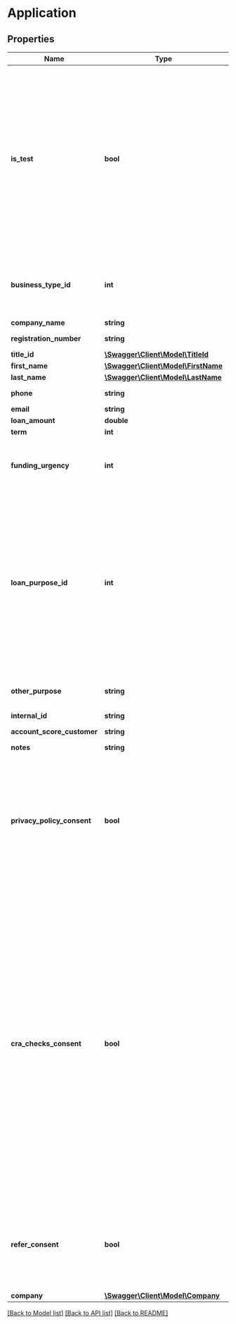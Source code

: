 # Application

## Properties
Name | Type | Description | Notes
------------ | ------------- | ------------- | -------------
**is_test** | **bool** | When set to true, the application will be automatically moved to test status, and will not reviewed or processed by the business. While test applications passed through the API are sent to our live systems, marking them as test will prevent credit searches from being run on the company and individuals supplied. As the application data from your test will be stored in our live database, we do recommend using dummy data where possible. | [optional] 
**business_type_id** | **int** | Business Type:   * &#x60;1&#x60; - Sole Trader   * &#x60;2&#x60; - Non-Limited Partnership   * &#x60;3&#x60; - Limited Company   * &#x60;4&#x60; - Limited Partnership (LLP) | 
**company_name** | **string** | Company Name | 
**registration_number** | **string** | Company Registration Number | [optional] 
**title_id** | [**\Swagger\Client\Model\TitleId**](TitleId.md) |  | 
**first_name** | [**\Swagger\Client\Model\FirstName**](FirstName.md) |  | 
**last_name** | [**\Swagger\Client\Model\LastName**](LastName.md) |  | 
**phone** | **string** | Applicant phone number | 
**email** | **string** | Applicant email address | 
**loan_amount** | **double** | Loan amount | 
**term** | **int** | Loan term | 
**funding_urgency** | **int** | How quick funds are required:   * &#x60;1&#x60; - As soon as possible   * &#x60;2&#x60; - Within a few weeks   * &#x60;3&#x60; - I just want to see what&#x27;s available | 
**loan_purpose_id** | **int** | Loan purpose:   * &#x60;1&#x60; - Hire staff   * &#x60;2&#x60; - Management buyout   * &#x60;3&#x60; - Marketing   * &#x60;4&#x60; - Moving premises   * &#x60;5&#x60; - Fulfil an order or contract   * &#x60;6&#x60; - Pay a due bill   * &#x60;7&#x60; - Pay HMRC   * &#x60;8&#x60; - Pay staff   * &#x60;9&#x60; - Purchase stock   * &#x60;10&#x60; - Purchase equipment   * &#x60;11&#x60; - Refinance debt   * &#x60;12&#x60; - Refurbish premises   * &#x60;13&#x60; - Upgrade website   * &#x60;14&#x60; - Business expansion   * &#x60;15&#x60; - Working capital / cash flow   * &#x60;16&#x60; - Other (please specify) | 
**other_purpose** | **string** | Loan purpose is required when loan purpose id is 14, 15 or 16 | 
**internal_id** | **string** | Your internal ID | [optional] 
**account_score_customer** | **string** | AccountScore Customer Reference | [optional] 
**notes** | **string** | Notes | [optional] 
**privacy_policy_consent** | **bool** | When set to true, you are confirming that your client has consented to Fleximize and its group of companies using their personal information in the ways described in the [Privacy Policy](https://fleximize.com/terms-of-use/privacy-policy) and [Terms of Website Use](https://fleximize.com/terms-of-use/privacy-policy).  **Fleximize won&#x27;t be able to process an application without _privacy_policy_consent_ set to true** | 
**cra_checks_consent** | **bool** | When set to true you are confirming that your client authorises Fleximize to perform credit reference agency (CRA) searches on the business, directors, any individuals supplied as part of the application, and their financial associates. A record of this search will be recorded against all applicants and may be seen by other companies if they carry out a credit enquiry. Before submitting this application, please confirm that you have obtained the consent of all individuals concerned and provided them a copy of our [Privacy Policy](https://fleximize.com/terms-of-use/privacy-policy). For more information on how we and the CRAs use your information, please refer to our [Privacy Policy](https://fleximize.com/terms-of-use/privacy-policy).  **Fleximize won&#x27;t be able to process an application without _cra_checks_consent_ set to true** | 
**refer_consent** | **bool** | If Fleximize are unable to provide the finance requested, this consent allows us to refer the credit application and personal details to our carefully selected panel of brokers and lenders to assist in obtaining credit. | 
**company** | [**\Swagger\Client\Model\Company**](Company.md) |  | 

[[Back to Model list]](../../README.md#documentation-for-models) [[Back to API list]](../../README.md#documentation-for-api-endpoints) [[Back to README]](../../README.md)


